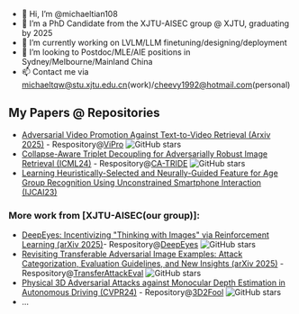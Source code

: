 - 👋 Hi, I’m @michaeltian108
- 👀 I’m a PhD Candidate from the XJTU-AISEC group @ XJTU, graduating by 2025
- 🌱 I’m currently working on LVLM/LLM finetuning/designing/deployment
- 💞️ I’m looking to Postdoc/MLE/AIE positions in Sydney/Melbourne/Mainland China
- 📫 Contact me via michaeltqw@stu.xjtu.edu.cn(work)/cheevy1992@hotmail.com(personal)

## My Papers @ Repositories
- [Adversarial Video Promotion Against Text-to-Video Retrieval (Arxiv 2025)](https://arxiv.org/abs/2508.06964) - Respository@[ViPro](https://github.com/michaeltian108/ViPro) ![GitHub stars](https://img.shields.io/github/stars/michaeltian108/ViPro)
- [Collapse-Aware Triplet Decoupling for Adversarially Robust Image Retrieval (ICML24)](https://arxiv.org/abs/2312.07364) - Respository@[CA-TRIDE](https://github.com/michaeltian108/CA-TRIDE) ![GitHub stars](https://img.shields.io/github/stars/michaeltian108/CA-TRIDE)
- [Learning Heuristically-Selected and Neurally-Guided Feature for Age Group Recognition Using Unconstrained Smartphone Interaction (IJCAI23)](https://www.ijcai.org/proceedings/2023/0338.pdf)

### More work from [XJTU-AISEC(our group)]:
- [DeepEyes: Incentivizing "Thinking with Images" via Reinforcement Learning (arXiv 2025)](https://arxiv.org/abs/2505.14362)- Respository@[DeepEyes](https://github.com/Visual-Agent/DeepEyes) ![GitHub stars](https://img.shields.io/github/stars/Visual-Agent/DeepEyes)
- [Revisiting Transferable Adversarial Image Examples: Attack Categorization, Evaluation Guidelines, and New Insights (arXiv 2025)](https://arxiv.org/abs/2310.11850) - Respository@[TransferAttackEval](https://github.com/ZhengyuZhao/TransferAttackEval) ![GitHub stars](https://img.shields.io/github/stars/ZhengyuZhao/TransferAttackEval)
- [Physical 3D Adversarial Attacks against Monocular Depth Estimation in Autonomous Driving (CVPR24)](http://arxiv.org/abs/2403.17301) - Repository@[3D2Fool](https://github.com/Gandolfczjh/3D2Fool) ![GitHub stars](https://img.shields.io/github/stars/Gandolfczjh/3D2Fool)
- ...
